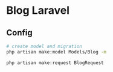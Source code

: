# Blog Laravel

## Config
```bash
# create model and migration
php artisan make:model Models/Blog -m

php artisan make:request BlogRequest
```